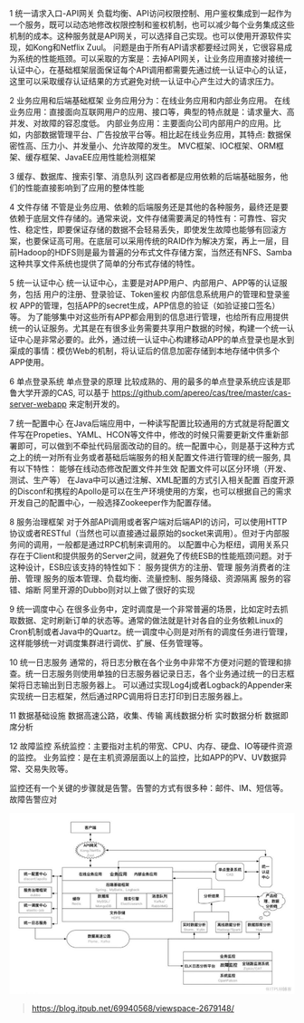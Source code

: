 

1 统一请求入口-API网关
负载均衡、API访问权限控制、用户鉴权集成到一起作为一个服务，既可以动态地修改权限控制和鉴权机制，也可以减少每个业务集成这些机制的成本。这种服务就是API网关，可以选择自己实现。也可以使用开源软件实现，如Kong和Netflix Zuul。
问题是由于所有API请求都要经过网关，它很容易成为系统的性能瓶颈。可以采取的方案是：去掉API网关，让业务应用直接对接统一认证中心，在基础框架层面保证每个API调用都需要先通过统一认证中心的认证，这里可以采取缓存认证结果的方式避免对统一认证中心产生过大的请求压力。

2 业务应用和后端基础框架
业务应用分为：在线业务应用和内部业务应用。
在线业务应用：直接面向互联网用户的应用、接口等，典型的特点就是：请求量大、高并发、对故障的容忍度低。
内部业务应用：主要面向公司内部用户的应用。比如，内部数据管理平台、广告投放平台等。相比起在线业务应用，其特点: 数据保密性高、压力小、并发量小、允许故障的发生。
MVC框架、IOC框架、ORM框架、缓存框架、JavaEE应用性能检测框架

3 缓存、数据库、搜索引擎、消息队列
这四者都是应用依赖的后端基础服务，他们的性能直接影响到了应用的整体性能

4 文件存储
不管是业务应用、依赖的后端服务还是其他的各种服务，最终还是要依赖于底层文件存储的。通常来说，文件存储需要满足的特性有：可靠性、容灾性、稳定性，即要保证存储的数据不会轻易丢失，即使发生故障也能够有回滚方案，也要保证高可用。在底层可以采用传统的RAID作为解决方案，再上一层，目前Hadoop的HDFS则是最为普遍的分布式文件存储方案，当然还有NFS、Samba这种共享文件系统也提供了简单的分布式存储的特性。

5 统一认证中心
统一认证中心，主要是对APP用户、内部用户、APP等的认证服务，包括
用户的注册、登录验证、Token鉴权
内部信息系统用户的管理和登录鉴权
APP的管理，包括APP的secret生成，APP信息的验证（如验证接口签名）等。
为了能够集中对这些所有APP都会用到的信息进行管理，也给所有应用提供统一的认证服务。尤其是在有很多业务需要共享用户数据的时候，构建一个统一认证中心是非常必要的。此外，通过统一认证中心构建移动APP的单点登录也是水到渠成的事情：模仿Web的机制，将认证后的信息加密存储到本地存储中供多个APP使用。

6 单点登录系统
单点登录的原理
比较成熟的、用的最多的单点登录系统应该是耶鲁大学开源的CAS, 可以基于 https://github.com/apereo/cas/tree/master/cas-server-webapp 来定制开发的。

7 统一配置中心
在Java后端应用中，一种读写配置比较通用的方式就是将配置文件写在Propeties、YAML、HCON等文件中，修改的时候只需要更新文件重新部署即可，可以做到不牵扯代码层面改动的目的。统一配置中心，则是基于这种方式之上的统一对所有业务或者基础后端服务的相关配置文件进行管理的统一服务, 具有以下特性：
能够在线动态修改配置文件并生效
配置文件可以区分环境（开发、测试、生产等）
在Java中可以通过注解、XML配置的方式引入相关配置
百度开源的Disconf和携程的Apollo是可以在生产环境使用的方案，也可以根据自己的需求开发自己的配置中心，一般选择Zookeeper作为配置存储。

8 服务治理框架
对于外部API调用或者客户端对后端API的访问，可以使用HTTP协议或者RESTful（当然也可以直接通过最原始的socket来调用）。但对于内部服务间的调用，一般都是通过RPC机制来调用的。
以配置中心为枢纽，调用关系只存在于Client和提供服务的Server之间，就避免了传统ESB的性能瓶颈问题。对于这种设计，ESB应该支持的特性如下：
服务提供方的注册、管理
服务消费者的注册、管理
服务的版本管理、负载均衡、流量控制、服务降级、资源隔离
服务的容错、熔断
阿里开源的Dubbo则对以上做了很好的实现

9 统一调度中心
在很多业务中，定时调度是一个非常普遍的场景，比如定时去抓取数据、定时刷新订单的状态等。通常的做法就是针对各自的业务依赖Linux的Cron机制或者Java中的Quartz。统一调度中心则是对所有的调度任务进行管理，这样能够统一对调度集群进行调优、扩展、任务管理等。

10 统一日志服务
通常的，将日志分散在各个业务中非常不方便对问题的管理和排查。统一日志服务则使用单独的日志服务器记录日志，各个业务通过统一的日志框架将日志输出到日志服务器上。
可以通过实现Log4j或者Logback的Appender来实现统一日志框架，然后通过RPC调用将日志打印到日志服务器上。

11 数据基础设施
数据高速公路，收集、传输
离线数据分析
实时数据分析
数据即席分析


12 故障监控
系统监控：主要指对主机的带宽、CPU、内存、硬盘、IO等硬件资源的监控。
业务监控：是在主机资源层面以上的监控，比如APP的PV、UV数据异常、交易失败等。

监控还有一个关键的步骤就是告警。告警的方式有很多种：邮件、IM、短信等。
故障告警应对

![alt text](./images/202409291.png)

> https://blog.itpub.net/69940568/viewspace-2679148/